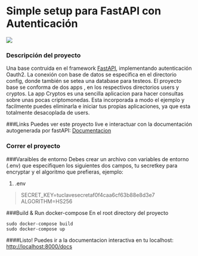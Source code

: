 # Simple setup para FastAPI con Autenticación

![](https://magickode2publicmedia.s3.us-east-2.amazonaws.com/logo.png)


### Descripción del proyecto
Una base contruida en el framework  [FastAPI](https://fastapi.tiangolo.com/), implementando
autenticación Oauth2.
La conexión con base de datos se especifica en el directorio config, donde también 
se setea una database para testeos.
El proyecto base se conforma de dos apps , en los respectivos directorios users y cryptos.
La app Cryptos es una sencilla aplicacion para hacer consultas sobre unas pocas criptomonedas. Esta incorporada a modo el ejemplo y facilmente puedes eliminarla e iniciar tus propias aplicaciones, ya que esta totalmente desacoplada de users.


###Links
Puedes ver este proyecto live e interactuar con la documentación autogenerada por fastAPI:
[Documentacion](https://hb5vni.deta.dev/docs)

### Correr el proyecto

###Varaibles de entorno
Debes crear un archivo con variables de entorno (.env) que especifiquen los siguientes
dos campos, tu secretkey para encryptar y el algoritmo que prefieras, ejemplo:
1. .env
>SECRET_KEY=tuclavesecretaf0f4caa6cf63b88e8d3e7
>ALGORITHM=HS256


###Build & Run docker-compose
En el root directory del proyecto
```
sudo docker-compose build
sudo docker-compose up
```
####Listo!
Puedes ir a la documentacion interactiva en tu localhost: [http://localhost:8000/docs](http://localhost:8000/docs)
